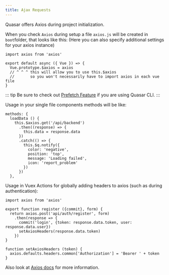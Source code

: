 ```yaml
---
title: Ajax Requests
---
```


Quasar offers Axios during project initialization.

When you check `Axios` during setup a file `axios.js` will be created in `boot`folder, that looks like this:
(Here you can also specify additional settings for your axios instance)
```
import axios from 'axios'

export default async ({ Vue }) => {
  Vue.prototype.$axios = axios
  // ^ ^ ^ this will allow you to use this.$axios
  //       so you won't necessarily have to import axios in each vue file
}
```

::: tip
Be sure to check out [Prefetch Feature](/quasar-cli/cli-documentation/prefetch-feature) if you are using Quasar CLI.
:::

Usage in your single file components methods will be like:
```
methods: {
  loadData () {
    this.$axios.get('/api/backend')
      .then((response) => {
        this.data = response.data
      })
      .catch(() => {
        this.$q.notify({
          color: 'negative',
          position: 'top',
          message: 'Loading failed',
          icon: 'report_problem'
        })
      })
  },
```

Usage in Vuex Actions for globally adding headers to axios (such as during authentication):
```
import axios from 'axios'

export function register ({commit}, form) {
  return axios.post('api/auth/register', form)
    .then(response => {
      commit('login', {token: response.data.token, user: response.data.user})
      setAxiosHeaders(response.data.token)
    })
}

function setAxiosHeaders (token) {
  axios.defaults.headers.common['Authorization'] = 'Bearer ' + token
}
```

Also look at [Axios docs](https://github.com/axios/axios) for more information.
